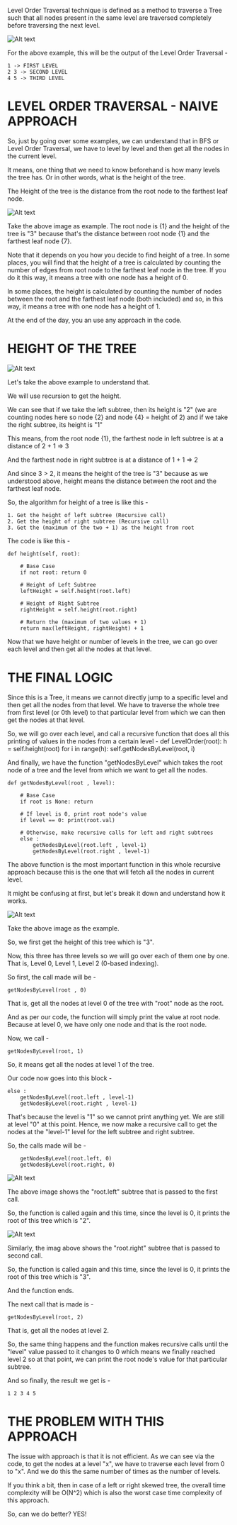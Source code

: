 Level Order Traversal technique is defined as a method to traverse a Tree such that all nodes present in the same level are traversed completely before traversing the next level.

![Alt text](image-6.png)

For the above example, this will be the output of the Level Order Traversal - 

    1 -> FIRST LEVEL
    2 3 -> SECOND LEVEL
    4 5 -> THIRD LEVEL

# LEVEL ORDER TRAVERSAL - NAIVE APPROACH

So, just by going over some examples, we can understand that in BFS or Level Order Traversal, we have to level by level and then get all the nodes in the current level.

It means, one thing that we need to know beforehand is how many levels the tree has. Or in other words, what is the height of the tree.

The Height of the tree is the distance from the root node to the farthest leaf node.

![Alt text](image-7.png)

Take the above image as example. The root node is {1} and the height of the tree is "3" because that's the distance between root node {1} and the farthest leaf node {7}.

Note that it depends on you how you decide to find height of a tree. In some places, you will find that the height of a tree is calculated by counting the number of edges from root node to the farthest leaf node in the tree. If you do it this way, it means a tree with one node has a height of 0.

In some places, the height is calculated by counting the number of nodes between the root and the farthest leaf node (both included) and so, in this way, it means a tree with one node has a height of 1.

At the end of the day, you an use any approach in the code.

# HEIGHT OF THE TREE

![Alt text](image-6.png)

Let's take the above example to understand that.

We will use recursion to get the height.

We can see that if we take the left subtree, then its height is "2" (we are counting nodes here so node {2} and node {4} = height of 2)
and if we take the right subtree, its height is "1"

This means, from the root node {1}, the farthest node in left subtree is at a distance of 2 + 1 => 3

And the farthest node in right subtree is at a distance of 1 + 1 => 2

And since 3 > 2, it means the height of the tree is "3" because as we understood above, height means the distance between the root and the farthest leaf node.

So, the algorithm for height of a tree is like this - 

    1. Get the height of left subtree (Recursive call)
    2. Get the height of right subtree (Recursive call)
    3. Get the (maximum of the two + 1) as the height from root

The code is like this - 

    def height(self, root):
        
        # Base Case
        if not root: return 0
        
        # Height of Left Subtree
        leftHeight = self.height(root.left)
        
        # Height of Right Subtree
        rightHeight = self.height(root.right)
        
        # Return the (maximum of two values + 1)
        return max(leftHeight, rightHeight) + 1

Now that we have height or number of levels in the tree, we can go over each level and then get all the nodes at that level.

# THE FINAL LOGIC

Since this is a Tree, it means we cannot directly jump to a specific level and then get all the nodes from that level. We have to traverse the whole tree from first level (or 0th level) to that particular level from which we can then get the nodes at that level.

So, we will go over each level, and call a recursive function that does all this printing of values in the nodes from a certain level - 
    def LevelOrder(root):
        h = self.height(root)
        for i in range(h):
            self.getNodesByLevel(root, i)

And finally, we have the function "getNodesByLevel" which takes the root node of a tree and the level from which we want to get all the nodes.

    def getNodesByLevel(root , level):

        # Base Case
        if root is None: return

        # If level is 0, print root node's value
        if level == 0: print(root.val)

        # Otherwise, make recursive calls for left and right subtrees
        else :
            getNodesByLevel(root.left , level-1)
            getNodesByLevel(root.right , level-1)

The above function is the most important function in this whole recursive approach because this is the one that will fetch all the nodes in current level.

It might be confusing at first, but let's break it down and understand how it works.

![Alt text](image-6.png)

Take the above image as the example.

So, we first get the height of this tree which is "3". 

Now, this three has three levels so we will go over each of them one by one. That is, Level 0, Level 1, Level 2 (0-based indexing).

So first, the call made will be - 

    getNodesByLevel(root , 0)

That is, get all the nodes at level 0 of the tree with "root" node as the root.

And as per our code, the function will simply print the value at root node. Because at level 0, we have only one node and that is the root node.

Now, we call -

    getNodesByLevel(root, 1)

So, it means get all the nodes at level 1 of the tree.

Our code now goes into this block - 

    else :
        getNodesByLevel(root.left , level-1)
        getNodesByLevel(root.right , level-1)

That's because the level is "1" so we cannot print anything yet. We are still at level "0" at this point. Hence, we now make a recursive call to get the nodes at the "level-1" level for the left subtree and right subtree.

So, the calls made will be - 

        getNodesByLevel(root.left, 0)
        getNodesByLevel(root.right, 0)

![Alt text](image-8.png)

The above image shows the "root.left" subtree that is passed to the first call.

So, the function is called again and this time, since the level is 0, it prints the root of this tree which is "2".

![Alt text](image-9.png)

Similarly, the imag above shows the "root.right" subtree that is passed to second call.

So, the function is called again and this time, since the level is 0, it prints the root of this tree which is "3".

And the function ends.

The next call that is made is - 

    getNodesByLevel(root, 2)

That is, get all the nodes at level 2. 

So, the same thing happens and the function makes recursive calls until the "level" value passed to it changes to 0 which means we finally reached level 2 so at that point, we can print the root node's value for that particular subtree.

And so finally, the result we get is - 

    1 2 3 4 5

# THE PROBLEM WITH THIS APPROACH

The issue with approach is that it is not efficient. As we can see via the code, to get the nodes at a level "x", we have to traverse each level from 0 to "x". And we do this the same number of times as the number of levels.

If you think a bit, then in case of a left or right skewed tree, the overall time complexity will be O(N^2) which is also the worst case time complexity of this approach.

So, can we do better? YES!








